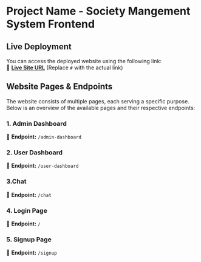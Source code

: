 # **Project Name - Society Mangement System Frontend**

## **Live Deployment**

You can access the deployed website using the following link:  
🔗 **[Live Site URL](https://society-management-system-three.vercel.app/)** (Replace `#` with the actual link)

## **Website Pages & Endpoints**

The website consists of multiple pages, each serving a specific purpose. Below is an overview of the available pages and their respective endpoints:

### **1. Admin Dashboard**

📌 **Endpoint:** `/admin-dashboard`

### **2. User Dashboard**

📌 **Endpoint:** `/user-dashboard`

### **3.Chat**

📌 **Endpoint:** `/chat`

### **4. Login Page**

📌 **Endpoint:** `/`

### **5. Signup Page**

📌 **Endpoint:** `/signup`
